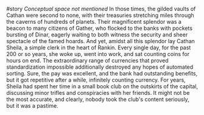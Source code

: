 #story 
*Conceptual space not mentioned*
In those times, the gilded vaults of Cathan were second to none, with their treasuries stretching miles through the caverns of hundreds of planets. Their magnificent splendor was a beacon to many citizens of Gather, who flocked to the banks with pockets bursting of Dinar, eagerly waiting to both witness the security and sheer spectacle of the famed hoards. And yet, amidst all this splendor lay Cathan Sheila, a simple clerk in the heart of Rankin. Every single day, for the past 200 or so years, she woke up, went into work, and sat counting coins for hours on end. The extraordinary range of currencies that proved standardization impossible additionally destroyed any hopes of automated sorting. Sure, the pay was excellent, and the bank had outstanding benefits, but it got repetitive after a while, infinitely counting currency. For years, Sheila had spent her time in a small book club on the outskirts of the capital, discussing minor trifles and conspiracies with her friends. It might not be the most accurate, and clearly, nobody took the club's content seriously, but it was a pastime. 
